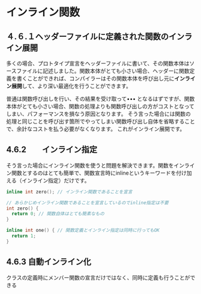 # インライン関数

## ４.６.１ヘッダーファイルに定義された関数のインライン展開
多くの場合、プロトタイプ宣言をヘッダーファイルに書いて、その関数本体はソースファイルに記述しました。関数本体がとても小さい場合、ヘッダーに関数定義を書くことができれば、コンパイラーはその関数本体を呼び出し元に**インライン展開**して、より深い最適化を行うことができます。

普通は関数呼び出しを行い、その結果を受け取って••• となるはずですが、関数本体がとても小さい場合、関数の処理よりも関数呼び出しの方がコストとなってしまい、パフォーマンスを損なう原因となります。
そう言った場合には関数の処理と同じことを呼び出す箇所でやってしまい関数呼び出し自体を省略することで、余計なコストを払う必要がなくなります。
これがインライン展開です。

## 4.6.2　　インライン指定
そう言った場合にインライン関数を使うと問題を解決できます。関数をインライン関数とするのはとても簡単で、関数宣言時にinlineというキーワードを付け加える（インライン指定）だけです。

```C++
inline int zero(); // インライン関数であることを宣言

// あらかじめインライン関数であることを宣言しているのでinline指定は不要
int zero() {
  return 0; // 関数自体はとても簡素なもの
}

inline int one() { // 関数定義とインライン指定は同時に行ってもOK
  return 1;
}
```

## 4.6.3 自動インライン化
クラスの定義時にメンバー関数の宣言だけではなく、同時に定義も行うことができる